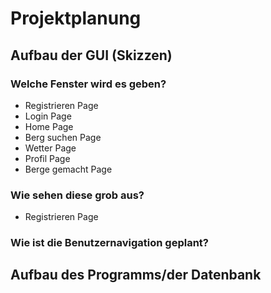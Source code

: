 # Projektplanung

## Aufbau der GUI (Skizzen)

### Welche Fenster wird es geben?
- Registrieren Page
- Login Page
- Home Page
- Berg suchen Page
- Wetter Page
- Profil Page
- Berge gemacht Page

### Wie sehen diese grob aus?
- Registrieren Page



### Wie ist die Benutzernavigation geplant?

## Aufbau des Programms/der Datenbank


